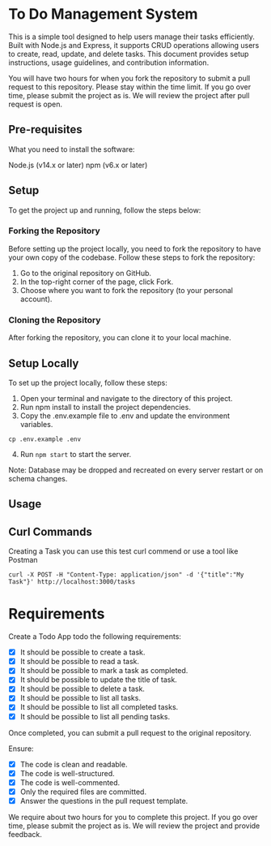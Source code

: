 # To Do Management System

This is a simple tool designed to help users manage their tasks efficiently. Built with Node.js and Express, it supports CRUD operations allowing users to create, read, update, and delete tasks. This document provides setup instructions, usage guidelines, and contribution information.

You will have two hours for when you fork the repository to submit a pull request to this repository.
Please stay within the time limit. If you go over time, please submit the project as is. We will review the project after pull request is open.

## Pre-requisites

What you need to install the software:

Node.js (v14.x or later)
npm (v6.x or later)

## Setup

To get the project up and running, follow the steps below:

### Forking the Repository

Before setting up the project locally, you need to fork the repository to have your own copy of the codebase. Follow these steps to fork the repository:

1. Go to the original repository on GitHub.
2. In the top-right corner of the page, click Fork.
3. Choose where you want to fork the repository (to your personal account).

### Cloning the Repository

After forking the repository, you can clone it to your local machine.

## Setup Locally

To set up the project locally, follow these steps:

1. Open your terminal and navigate to the directory of this project.
2. Run npm install to install the project dependencies.
3. Copy the .env.example file to .env and update the environment variables.

```
cp .env.example .env
```

4. Run `npm start` to start the server.

Note: Database may be dropped and recreated on every server restart or on schema changes.

## Usage

## Curl Commands

Creating a Task you can use this test curl commend or use a tool like Postman

```
curl -X POST -H "Content-Type: application/json" -d '{"title":"My Task"}' http://localhost:3000/tasks
```

# Requirements

Create a Todo App todo the following requirements:

- [x] It should be possible to create a task.
- [x] It should be possible to read a task.
- [x] It should be possible to mark a task as completed.
- [x] It should be possible to update the title of task.
- [x] It should be possible to delete a task.
- [x] It should be possible to list all tasks.
- [x] It should be possible to list all completed tasks.
- [x] It should be possible to list all pending tasks.

Once completed, you can submit a pull request to the original repository.

Ensure:

- [x] The code is clean and readable.
- [x] The code is well-structured.
- [x] The code is well-commented.
- [x] Only the required files are committed.
- [x] Answer the questions in the pull request template.

We require about two hours for you to complete this project. If you go over time, please submit the project as is. We will review the project and provide feedback.